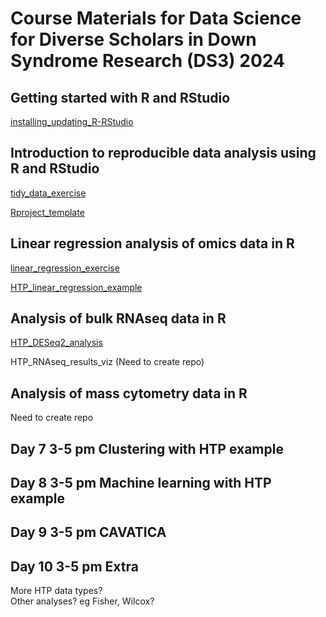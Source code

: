 # Course Materials for Data Science for Diverse Scholars in Down Syndrome Research (DS3) 2024  


## Getting started with R and RStudio
[installing_updating_R-RStudio](https://github.com/DS3-2024/installing_updating_R-RStudio)

## Introduction to reproducible data analysis using R and RStudio
[tidy_data_exercise](https://github.com/DS3-2024/tidy_data_exercise)

[Rproject_template](https://github.com/DS3-2024/Rproject_template)

## Linear regression analysis of omics data in R
[linear_regression_exercise](https://github.com/DS3-2024/linear_regression_exercise)

[HTP_linear_regression_example](https://github.com/DS3-2024/HTP_linear_regression_example)

## Analysis of bulk RNAseq data in R 
[HTP_DESeq2_analysis](https://github.com/DS3-2024/HTP_DESeq2_analysis)

HTP_RNAseq_results_viz (Need to create repo)

## Analysis of mass cytometry data in R
Need to create repo

## Day 7 3-5 pm Clustering with HTP example 

## Day 8 3-5 pm Machine learning with HTP example

## Day 9 3-5 pm CAVATICA

## Day 10 3-5 pm Extra
More HTP data types?  
Other analyses? eg Fisher, Wilcox?  


